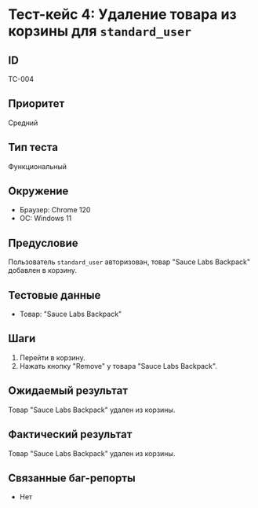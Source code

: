 # Тест-кейс 4: Удаление товара из корзины для `standard_user`

## ID
TC-004

## Приоритет
Средний

## Тип теста
Функциональный

## Окружение
- Браузер: Chrome 120
- ОС: Windows 11

## Предусловие
Пользователь `standard_user` авторизован, товар "Sauce Labs Backpack" добавлен в корзину.

## Тестовые данные
- Товар: "Sauce Labs Backpack"

## Шаги
1. Перейти в корзину.
2. Нажать кнопку "Remove" у товара "Sauce Labs Backpack".

## Ожидаемый результат
Товар "Sauce Labs Backpack" удален из корзины.

## Фактический результат
Товар "Sauce Labs Backpack" удален из корзины.

## Связанные баг-репорты
- Нет